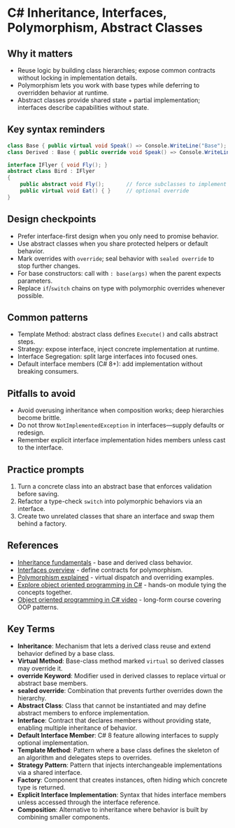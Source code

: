 # C# Inheritance, Interfaces, Polymorphism, Abstract Classes

## Why it matters
- Reuse logic by building class hierarchies; expose common contracts without locking in implementation details.
- Polymorphism lets you work with base types while deferring to overridden behavior at runtime.
- Abstract classes provide shared state + partial implementation; interfaces describe capabilities without state.

## Key syntax reminders
```csharp
class Base { public virtual void Speak() => Console.WriteLine("Base"); }
class Derived : Base { public override void Speak() => Console.WriteLine("Derived"); }

interface IFlyer { void Fly(); }
abstract class Bird : IFlyer
{
    public abstract void Fly();       // force subclasses to implement
    public virtual void Eat() { }     // optional override
}
```

## Design checkpoints
- Prefer interface-first design when you only need to promise behavior.
- Use abstract classes when you share protected helpers or default behavior.
- Mark overrides with `override`; seal behavior with `sealed override` to stop further changes.
- For base constructors: call with `: base(args)` when the parent expects parameters.
- Replace `if`/`switch` chains on type with polymorphic overrides whenever possible.

## Common patterns
- Template Method: abstract class defines `Execute()` and calls abstract steps.
- Strategy: expose interface, inject concrete implementation at runtime.
- Interface Segregation: split large interfaces into focused ones.
- Default interface members (C# 8+): add implementation without breaking consumers.

## Pitfalls to avoid
- Avoid overusing inheritance when composition works; deep hierarchies become brittle.
- Do not throw `NotImplementedException` in interfaces—supply defaults or redesign.
- Remember explicit interface implementation hides members unless cast to the interface.

## Practice prompts
1. Turn a concrete class into an abstract base that enforces validation before saving.
2. Refactor a type-check `switch` into polymorphic behaviors via an interface.
3. Create two unrelated classes that share an interface and swap them behind a factory.








## References
- [Inheritance fundamentals](https://learn.microsoft.com/en-us/dotnet/csharp/fundamentals/object-oriented/inheritance) - base and derived class behavior.
- [Interfaces overview](https://learn.microsoft.com/en-us/dotnet/csharp/fundamentals/types/interfaces) - define contracts for polymorphism.
- [Polymorphism explained](https://learn.microsoft.com/en-us/dotnet/csharp/fundamentals/object-oriented/polymorphism) - virtual dispatch and overriding examples.
- [Explore object oriented programming in C#](https://learn.microsoft.com/en-us/training/modules/csharp-object-oriented-programming/) - hands-on module tying the concepts together.
- [Object oriented programming in C# video](https://www.youtube.com/watch?v=GhQdlIFylQ8) - long-form course covering OOP patterns.
## Key Terms
- **Inheritance**: Mechanism that lets a derived class reuse and extend behavior defined by a base class.
- **Virtual Method**: Base-class method marked `virtual` so derived classes may override it.
- **override Keyword**: Modifier used in derived classes to replace virtual or abstract base members.
- **sealed override**: Combination that prevents further overrides down the hierarchy.
- **Abstract Class**: Class that cannot be instantiated and may define abstract members to enforce implementation.
- **Interface**: Contract that declares members without providing state, enabling multiple inheritance of behavior.
- **Default Interface Member**: C# 8 feature allowing interfaces to supply optional implementation.
- **Template Method**: Pattern where a base class defines the skeleton of an algorithm and delegates steps to overrides.
- **Strategy Pattern**: Pattern that injects interchangeable implementations via a shared interface.
- **Factory**: Component that creates instances, often hiding which concrete type is returned.
- **Explicit Interface Implementation**: Syntax that hides interface members unless accessed through the interface reference.
- **Composition**: Alternative to inheritance where behavior is built by combining smaller components.
